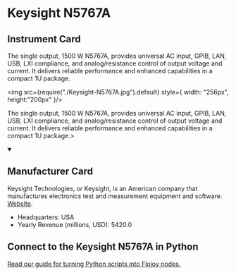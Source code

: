 
# Keysight N5767A

## Instrument Card

<div className="flex">

<div>

The single output, 1500 W N5767A, provides universal AC input, GPIB, LAN, USB, LXI compliance, and analog/resistance control of output voltage and current. It delivers reliable performance and enhanced capabilities in a compact 1U package.

</div>

<img src={require("./Keysight-N5767A.jpg").default} style={ width: "256px", height:"200px" }/>

</div>

The single output, 1500 W N5767A, provides universal AC input, GPIB, LAN, USB, LXI compliance, and analog/resistance control of output voltage and current. It delivers reliable performance and enhanced capabilities in a compact 1U package.>

<details open>
<summary><h2>Manufacturer Card</h2></summary>

Keysight Technologies, or Keysight, is an American company that manufactures electronics test and measurement equipment and software. <a href="https://www.keysight.com/us/en/home.html">Website</a>.

<ul>
  <li>Headquarters: USA</li>
  <li>Yearly Revenue (millions, USD): 5420.0</li>
</ul>
</details>

## Connect to the Keysight N5767A in Python

[Read our guide for turning Python scripts into Flojoy nodes.](https://docs.flojoy.ai/custom-nodes/creating-custom-node/)


